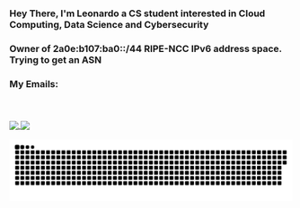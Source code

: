 <h3>Hey There, I'm Leonardo a CS student interested in Cloud Computing, Data Science and Cybersecurity</h3>
<h3>Owner of 2a0e:b107:ba0::/44 RIPE-NCC IPv6 address space. Trying to get an ASN<h3>
<h3>My Emails:<p><br>
  <leonardo@leonardo.tec.br>
  <leo10ui@fedoraproject.org>
  <leonardo.rodrigues22@fatec.sp.gov.br>
  <leonardo.rodrigues83@aluno.unip.br>

<div>
  <a href="https://github.com/leo10ui">
  <img height="160em" align="center" src="https://github-readme-stats.vercel.app/api?username=leo10ui&show_icons=true&theme=react&include_all_commits=true&count_private=true"/>
  <img height="160em" align="center" src="https://github-readme-stats.vercel.app/api/top-langs/?username=leo10ui&layout=compact&langs_count=7&theme=react"/>

  ![Snake animation](https://github.com/leo10ui/leo10ui/blob/output/github-contribution-grid-snake.svg)
 
</div>
